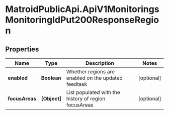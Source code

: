 # MatroidPublicApi.ApiV1MonitoringsMonitoringIdPut200ResponseRegion

## Properties

Name | Type | Description | Notes
------------ | ------------- | ------------- | -------------
**enabled** | **Boolean** | Whether regions are enabled on the updated feedtask | [optional] 
**focusAreas** | **[Object]** | List populated with the history of region focusAreas | [optional] 


